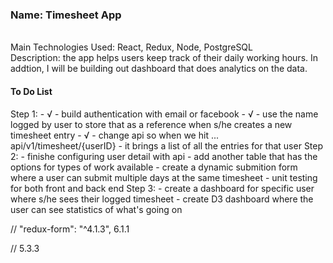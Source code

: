 <h3><b>Name: Timesheet App</b></h3>
<br/>
Main Technologies Used: React, Redux, Node, PostgreSQL
<br/>
Description: the app helps users keep track of their daily working hours. In addtion, I will be building out dashboard that does analytics on the data.

<h4>To Do List</h4>
Step 1:
- √ - build authentication with email or facebook
- √ - use the name logged by user to store that as a reference when s/he creates a new timesheet entry
- √ - change api so when we hit ... api/v1/timesheet/{userID} - it brings a list of all the entries for that user
Step 2:
- finishe configuring user detail with api
- add another table that has the options for types of work available
- create a dynamic submition form where a user can submit multiple days at the same timesheet
- unit testing for both front and back end
Step 3:
- create a dashboard for specific user where s/he sees their logged timesheet
- create D3 dashboard where the user can see statistics of what's going on

// "redux-form": "^4.1.3", 6.1.1

// 5.3.3